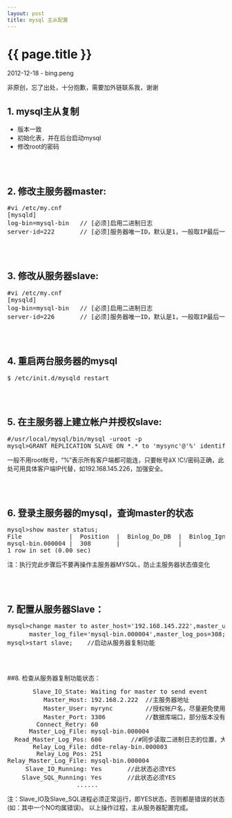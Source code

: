 ```yaml
---
layout: post
title: mysql 主从配置
---
```


{{ page.title }}
================

<p class="meta">2012-12-18 - bing.peng</p>

<p class="note">非原创，忘了出处，十分抱歉，需要加外链联系我，谢谢</p>

## 1. mysql主从复制

+ 版本一致
+ 初始化表，并在后台启动mysql
+ 修改root的密码   

<br/><br/> 

## 2. 修改主服务器master:

<pre class="terminal">
#vi /etc/my.cnf
[mysqld]
log-bin=mysql-bin   // [必须]启用二进制日志
server-id=222       // [必须]服务器唯一ID，默认是1，一般取IP最后一段
</pre>

<br /><br />

## 3. 修改从服务器slave:

<pre class="terminal">
#vi /etc/my.cnf
[mysqld]
log-bin=mysql-bin   // [必须]启用二进制日志
server-id=226       // [必须]服务器唯一ID，默认是1，一般取IP最后一段
</pre>

<br /><br />

## 4. 重启两台服务器的mysql

<pre class="terminal">
$ /etc/init.d/mysqld restart
</pre>

<br /><br />

## 5. 在主服务器上建立帐户并授权slave:

<pre class="terminal">
#/usr/local/mysql/bin/mysql -uroot -p
mysql>GRANT REPLICATION SLAVE ON *.* to 'mysync'@'%' identified by 'q123456';
</pre>

一般不用root帐号，“%”表示所有客户端都可能连，只要帐号ãX !C!/密码正确，此处可用具体客户端IP代替，如192.168.145.226，加强安全。

<br /><br />

## 6. 登录主服务器的mysql，查询master的状态

<pre class="terminal">
mysql>show master status;
File             |  Position  |  Binlog_Do_DB  |  Binlog_Ignore_DB
mysql-bin.000004 |  308       |                | 
1 row in set (0.00 sec)
</pre>

注：执行完此步骤后不要再操作主服务器MYSQL，防止主服务器状态值变化

<br /><br />

## 7. 配置从服务器Slave：

<pre class="terminal">
mysql>change master to aster_host='192.168.145.222',master_user='tb',master_password='q123456',
      master_log_file='mysql-bin.000004',master_log_pos=308;   //注意不要断开，“308”无单引号
mysql>start slave;    //启动从服务器复制功能
</pre>

<br /><br />

##8. 检查从服务器复制功能状态：

<pre class="terminal">
       Slave_IO_State: Waiting for master to send event
          Master_Host: 192.168.2.222  //主服务器地址
          Master_User: myrync         //授权帐户名，尽量避免使用root
          Master_Port: 3306           //数据库端口，部分版本没有此行
        Connect_Retry: 60
      Master_Log_File: mysql-bin.000004
  Read_Master_Log_Pos: 600        //#同步读取二进制日志的位置，大于等于>=Exec_Master_Log_Pos
       Relay_Log_File: ddte-relay-bin.000003
        Relay_Log_Pos: 251
Relay_Master_Log_File: mysql-bin.000004
     Slave_IO_Running: Yes       //此状态必须YES
    Slave_SQL_Running: Yes       //此状态必须YES
                   ......
</pre>

注：Slave_IO及Slave_SQL进程必须正常运行，即YES状态，否则都是错误的状态(如：其中一个NO均属错误)。
以上操作过程，主从服务器配置完成。

